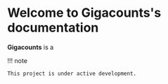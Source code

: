 # Welcome to Gigacounts's documentation

**Gigacounts** is a

!!! note

    This project is under active development.


